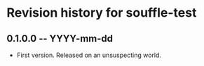 # Revision history for souffle-test

## 0.1.0.0 -- YYYY-mm-dd

* First version. Released on an unsuspecting world.
